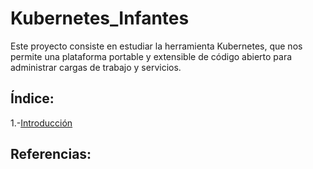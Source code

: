 # Kubernetes_Infantes

Este proyecto consiste en estudiar la herramienta Kubernetes, que nos permite una plataforma portable y extensible de código abierto para administrar cargas de trabajo y servicios.

## Índice:

1.-[Introducción](https://github.com/jesus037/Kubernetes_Infantes/blob/master/1.Introducción.md)


## Referencias:
